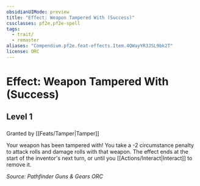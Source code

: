 ```yaml
---
obsidianUIMode: preview
title: "Effect: Weapon Tampered With (Success)"
cssclasses: pf2e,pf2e-spell
tags:
  - trait/
  - remaster
aliases: "Compendium.pf2e.feat-effects.Item.4QWayYR3JSL9bk2T"
license: ORC
---
```

# Effect: Weapon Tampered With (Success)
## Level 1
### 






Granted by [[Feats/Tamper|Tamper]]

Your weapon has been tampered with! You take a -2 circumstance penalty to attack rolls and damage rolls with that weapon. The effect ends at the start of the inventor's next turn, or until you [[Actions/Interact|Interact]] to remove it.

*Source: Pathfinder Guns & Gears*
*ORC*